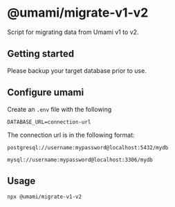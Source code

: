 # @umami/migrate-v1-v2

Script for migrating data from Umami v1 to v2.

## Getting started

Please backup your target database prior to use.

## Configure umami

Create an `.env` file with the following

```
DATABASE_URL=connection-url
```

The connection url is in the following format:

```
postgresql://username:mypassword@localhost:5432/mydb

mysql://username:mypassword@localhost:3306/mydb
```

## Usage

```shell
npx @umami/migrate-v1-v2
```